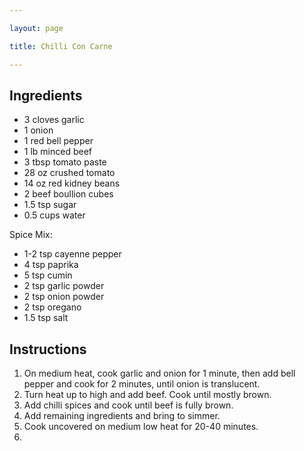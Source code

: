 ```yaml
---

layout: page

title: Chilli Con Carne

---
```


## Ingredients
* 3 cloves garlic
* 1 onion
* 1 red bell pepper
* 1 lb minced beef
* 3 tbsp tomato paste
* 28 oz crushed tomato
* 14 oz red kidney beans
* 2 beef boullion cubes
* 1.5 tsp sugar
* 0.5 cups water

Spice Mix:
* 1-2 tsp cayenne pepper
* 4 tsp paprika
* 5 tsp cumin
* 2 tsp garlic powder
* 2 tsp onion powder
* 2 tsp oregano
* 1.5 tsp salt

## Instructions
1. On medium heat, cook garlic and onion for 1 minute, then add bell pepper and cook for 2 minutes, until onion is translucent.
2. Turn heat up to high and add beef. Cook until mostly brown.
3. Add chilli spices and cook until beef is fully brown.
4. Add remaining ingredients and bring to simmer.
5. Cook uncovered on medium low heat for 20-40 minutes.
6. 

